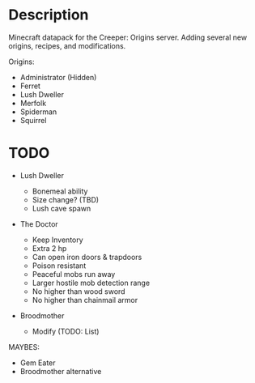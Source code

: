 # Description

Minecraft datapack for the Creeper: Origins server. Adding several new origins, recipes, and modifications.

Origins:
- Administrator (Hidden)
- Ferret
- Lush Dweller
- Merfolk
- Spiderman
- Squirrel


# TODO

- Lush Dweller
    - Bonemeal ability
    - Size change? (TBD)
    - Lush cave spawn

- The Doctor
    - Keep Inventory
    - Extra 2 hp
    - Can open iron doors & trapdoors
    - Poison resistant
    - Peaceful mobs run away
    - Larger hostile mob detection range
    - No higher than wood sword
    - No higher than chainmail armor

- Broodmother
    - Modify (TODO: List)

MAYBES:
- Gem Eater
- Broodmother alternative